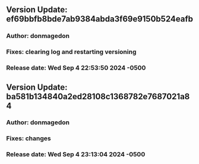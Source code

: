 
## Version Update: ef69bbfb8bde7ab9384abda3f69e9150b524eafb
### Author: donmagedon
### Fixes: clearing log and restarting versioning
### Release date: Wed Sep 4 22:53:50 2024 -0500

## Version Update: ba581b134840a2ed28108c1368782e7687021a84
### Author: donmagedon
### Fixes: changes
### Release date: Wed Sep 4 23:13:04 2024 -0500
